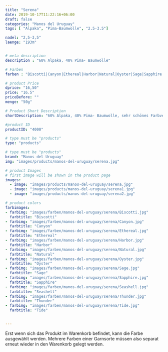 ```yaml
---
title: "Serena"
date: 2019-10-17T11:22:16+06:00
draft: false
categories: "Manos del Uruguay"
tags: [ "Alpaka", "Pima-Baumwolle", "2.5-3.5"]

nadel: "2,5-3,5" 
laenge: "193m"	


# meta description
description : "60% Alpaka, 40% Pima- Baumwolle"

# Farben
farben : "Biscotti|Canyon|Ethereal|Harbor|Natural|Oyster|Sage|Sapphire|Seashell|Thunder|Tide"

# product Price
dprice: "16,50"
price: "16.5"
priceBefore: ""
menge: "50g"

# Product Short Description
shortDescription: "60% Alpaka, 40% Pima- Baumwolle, sehr schönes Farbverlaufsgarn, wärmend und weich"

#product ID
productID: "4000"

# type must be "products"
type: "products"

# type must be "products"
brand: "Manos del Uruguay"
img: "images/products/manos-del-uruguay/serena.jpg"   

# product Images
# first image will be shown in the product page
images:
  - image: "images/products/manos-del-uruguay/serena.jpg"
  - image: "images/products/manos-del-uruguay/serena1.jpg"
  - image: "images/products/manos-del-uruguay/serena2.jpg"

# product colors
farbimages:
- farbimg: "images/farben/manos-del-uruguay/serena/Biscotti.jpg"	
  farbtitle: "Biscotti"
- farbimg: "images/farben/manos-del-uruguay/serena/Canyon.jpg"	
  farbtitle: "Canyon"
- farbimg: "images/farben/manos-del-uruguay/serena/Ethereal.jpg"	
  farbtitle: "Ethereal"
- farbimg: "images/farben/manos-del-uruguay/serena/Harbor.jpg"	
  farbtitle: "Harbor"
- farbimg: "images/farben/manos-del-uruguay/serena/Natural.jpg"	
  farbtitle: "Natural"
- farbimg: "images/farben/manos-del-uruguay/serena/Oyster.jpg"	
  farbtitle: "Oyster"
- farbimg: "images/farben/manos-del-uruguay/serena/Sage.jpg"	
  farbtitle: "Sage"
- farbimg: "images/farben/manos-del-uruguay/serena/Sapphire.jpg"	
  farbtitle: "Sapphire"
- farbimg: "images/farben/manos-del-uruguay/serena/Seashell.jpg"	
  farbtitle: "Seashell"
- farbimg: "images/farben/manos-del-uruguay/serena/Thunder.jpg"	
  farbtitle: "Thunder"
- farbimg: "images/farben/manos-del-uruguay/serena/Tide.jpg"	
  farbtitle: "Tide"


---
```


Erst wenn sich das Produkt im Warenkorb befindet, kann die Farbe ausgewählt werden.
Mehrere Farben einer Garnsorte müssen also separat erneut wieder in den Warenkorb gelegt werden.
